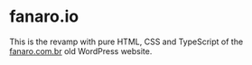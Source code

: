 # fanaro.io

This is the revamp with pure HTML, CSS and TypeScript of the [fanaro.com.br][fanaro.com.br] old WordPress website.


[fanaro.com.br]: https://fanaro.com.br
